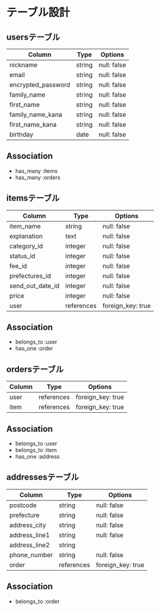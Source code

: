 # テーブル設計

## usersテーブル

|Column                |Type    |Options     |
|----------------------|--------|------------|
|nickname              |string  |null: false | 
|email                 |string  |null: false |
|encrypted_password    |string  |null: false |
|family_name           |string  |null: false |
|first_name            |string  |null: false |
|family_name_kana      |string  |null: false |
|first_name_kana       |string  |null: false |
|birthday              |date    |null: false |

## Association

- has_many :items
- has_many :orders

## itemsテーブル

|Column           |Type       |Options           |
|-----------------|-----------|------------------|
|item_name        |string     |null: false       |
|explanation      |text       |null: false       |
|category_id      |integer    |null: false       |
|status_id        |integer    |null: false       |
|fee_id           |integer    |null: false       |
|prefectures_id   |integer    |null: false       |
|send_out_date_id |integer    |null: false       |
|price            |integer    |null: false       |
|user             |references |foreign_key: true |

## Association

- belongs_to :user
- has_one :order

## ordersテーブル

|Column   |Type       |Options           |
|---------|-----------|------------------|
|user     |references |foreign_key: true |
|item     |references |foreign_key: true |

## Association

- belongs_to :user
- belongs_to :item
- has_one :address

## addressesテーブル

|Column        |Type       |Options           |
|--------------|-----------|------------------|
|postcode      |string     |null: false       |
|prefecture    |string     |null: false       |
|address_city  |string     |null: false       |
|address_line1 |string     |null: false       |
|address_line2 |string     |                  |
|phone_number  |string     |null: false       |
|order         |references |foreign_key: true |

## Association

- belongs_to :order